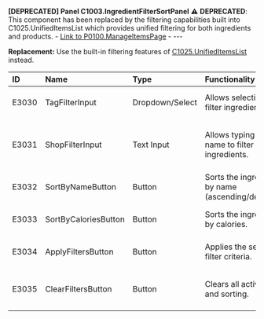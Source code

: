 **[DEPRECATED] Panel C1003.IngredientFilterSortPanel**
⚠️ **DEPRECATED**: This component has been replaced by the filtering capabilities built into C1025.UnifiedItemsList which provides unified filtering for both ingredients and products. - [Link to P0100.ManageItemsPage](../MasterFile.md#page-p0100manageitemspage) - ---

**Replacement:** Use the built-in filtering features of [C1025.UnifiedItemsList](./C1025.md#listofdynamicobjects-c1025unifieditemslist) instead.

| ID    | Name                     | Type          | Functionality                                           | Goal                                                    | Trigger | Link   |
| :---- | :----------------------- | :------------ | :------------------------------------------------------ | :------------------------------------------------------ | :------ | :----- |
| E3030 | TagFilterInput           | Dropdown/Select | Allows selecting tags to filter ingredients.            | To filter ingredients by specific tags.                 | ---     | ---    |
| E3031 | ShopFilterInput          | Text Input    | Allows typing a shop name to filter ingredients.        | To filter ingredients by the shop they were bought from.  | ---     | ---    |
| E3032 | SortByNameButton         | Button        | Sorts the ingredient list by name (ascending/descending). | To order ingredients alphabetically.                    | ---     | ---    |
| E3033 | SortByCaloriesButton     | Button        | Sorts the ingredient list by calories.                  | To order ingredients by calorie count.                  | ---     | ---    |
| E3034 | ApplyFiltersButton       | Button        | Applies the selected filter criteria.                   | To update the displayed ingredient list.                | ---     | ---    |
| E3035 | ClearFiltersButton       | Button        | Clears all active filters and sorting.                  | To reset the ingredient list to its default state.      | ---     | ---    |
